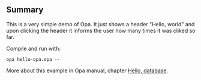 Summary
-------

This is a very simple demo of Opa. It just shows a header "Hello, world" and upon clicking the header it informs the user how many times it was cliked so far.

Compile and run with:

`opa hello-opa.opa --`

More about this example in Opa manual, chapter [Hello, database](https://github.com/MLstate/opalang/wiki/Hello%2C-database).
